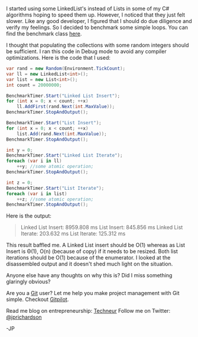 <!--
author: JP Richardson
publish: Fri Sep 10 2010 18:13:41 GMT-0500 (CDT)
status: publish
type: post
link: https://procbits.wordpress.com/2010/09/10/linkedlist-always-slower-than-a-list-in-c/
tags: C#
slug: 2010/09/10/linkedlist-always-slower-than-a-list-in-c
title: LinkedList Always Slower than a List in C#?
-->



I started using some LinkedList's instead of Lists in some of my C\#
algorithms hoping to speed them up. However, I noticed that they just
felt slower. Like any good developer, I figured that I should do due
diligence and verify my feelings. So I decided to benchmark some simple
loops. You can find the benchmark class
[here](http://procbits.com/2010/08/25/benchmarking-c-apps-algorithms/).

I thought that populating the collections with some random integers
should be sufficient. I ran this code in Debug mode to avoid any
compiler optimizations. Here is the code that I used:

```csharp
var rand = new Random(Environment.TickCount);
var ll = new LinkedList<int>();
var list = new List<int>();
int count = 20000000;

BenchmarkTimer.Start("Linked List Insert");
for (int x = 0; x < count; ++x)
    ll.AddFirst(rand.Next(int.MaxValue));
BenchmarkTimer.StopAndOutput();

BenchmarkTimer.Start("List Insert");
for (int x = 0; x < count; ++x)
    list.Add(rand.Next(int.MaxValue));
BenchmarkTimer.StopAndOutput();

int y = 0;
BenchmarkTimer.Start("Linked List Iterate");
foreach (var i in ll)
    ++y; //some atomic operation;
BenchmarkTimer.StopAndOutput();

int z = 0;
BenchmarkTimer.Start("List Iterate");
foreach (var i in list)
    ++z; //some atomic operation;
BenchmarkTimer.StopAndOutput();
```

Here is the output:

> Linked List Insert: 8959.808 ms List Insert: 845.856 ms Linked List
> Iterate: 203.632 ms List Iterate: 125.312 ms

This result baffled me. A Linked List insert should be O(1) whereas as
List Insert is Θ(1), O(n) (because of copy) if it needs to be resized.
Both list iterations should be O(1) because of the enumerator. I looked
at the disassembled output and it doesn't shed much light on the
situation.

Anyone else have any thoughts on why this is? Did I miss something
glaringly obvious?

Are you a [Git](http://gitpilot.com) user? Let me help you make project
management with Git simple. Checkout [Gitpilot](http://gitpilot.com).

Read me blog on entrepreneurship: [Techneur](http://techneur.com) Follow
me on Twitter: [@jprichardson](http://twitter.com/jprichardson)

-JP
